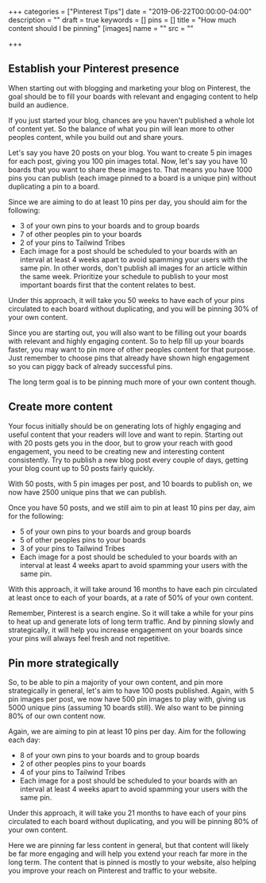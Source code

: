 +++
categories = ["Pinterest Tips"]
date = "2019-06-22T00:00:00-04:00"
description = ""
draft = true
keywords = []
pins = []
title = "How much content should I be pinning"
[images]
name = ""
src = ""

+++
## Establish your Pinterest presence

When starting out with blogging and marketing your blog on Pinterest, the goal should be to fill your boards with relevant and engaging content to help build an audience.

If you just started your blog, chances are you haven't published a whole lot of content yet.  So the balance of what you pin will lean more to other peoples content, while you build out and share yours.

Let's say you have 20 posts on your blog.  You want to create 5 pin images for each post, giving you 100 pin images total.  Now, let's say you have 10 boards that you want to share these images to.  That means you have 1000 pins you can publish (each image pinned to a board is a unique pin) without duplicating a pin to a board.

Since we are aiming to do at least 10 pins per day, you should aim for the following:

* 3 of your own pins to your boards and to group boards
* 7 of other peoples pin to your boards
* 2 of your pins to Tailwind Tribes
* Each image for a post should be scheduled to your boards with an interval at least 4 weeks apart to avoid spamming your users with the same pin.  In other words, don't publish all images for an article within the same week.  Prioritize your schedule to publish to your most important boards first that the content relates to best.

Under this approach, it will take you 50 weeks to have each of your pins circulated to each board without duplicating, and you will be pinning 30% of your own content.

Since you are starting out, you will also want to be filling out your boards with relevant and highly engaging content.  So to help fill up your boards faster, you may want to pin more of other peoples content for that purpose.  Just remember to choose pins that already have shown high engagement so you can piggy back of already successful pins.

The long term goal is to be pinning much more of your own content though.

## Create more content

Your focus initially should be on generating lots of highly engaging and useful content that your readers will love and want to repin.  Starting out with 20 posts gets you in the door, but to grow your reach with good engagement, you need to be creating new and interesting content consistently.  Try to publish a new blog post every couple of days, getting your blog count up to 50 posts fairly quickly.

With 50 posts, with 5 pin images per post, and 10 boards to publish on, we now have 2500 unique pins that we can publish.

Once you have 50 posts, and we still aim to pin at least 10 pins per day, aim for the following:

* 5 of your own pins to your boards and group boards
* 5 of other peoples pins to your boards
* 3 of your pins to Tailwind Tribes
* Each image for a post should be scheduled to your boards with an interval at least 4 weeks apart to avoid spamming your users with the same pin.

With this approach, it will take around 16 months to have each pin circulated at least once to each of your boards, at a rate of 50% of your own content.

Remember, Pinterest is a search engine.  So it will take a while for your pins to heat up and generate lots of long term traffic.  And by pinning slowly and strategically, it will help you increase engagement on your boards since your pins will always feel fresh and not repetitive.

## Pin more strategically

So, to be able to pin a majority of your own content, and pin more strategically in general, let's aim to have 100 posts published.  Again, with 5 pin images per post, we now have 500 pin images to play with, giving us 5000 unique pins (assuming 10 boards still).  We also want to be pinning 80% of our own content now.

Again, we are aiming to pin at least 10 pins per day.  Aim for the following each day:

* 8 of your own pins to your boards and to group boards
* 2 of other peoples pins to your boards
* 4 of your pins to Tailwind Tribes
* Each image for a post should be scheduled to your boards with an interval at least 4 weeks apart to avoid spamming your users with the same pin.

Under this approach, it will take you 21 months to have each of your pins circulated to each board without duplicating, and you will be pinning 80% of your own content.

Here we are pinning far less content in general, but that content will likely be far more engaging and will help you extend your reach far more in the long term.  The content that is pinned is mostly to your website, also helping you improve your reach on Pinterest and traffic to your website.